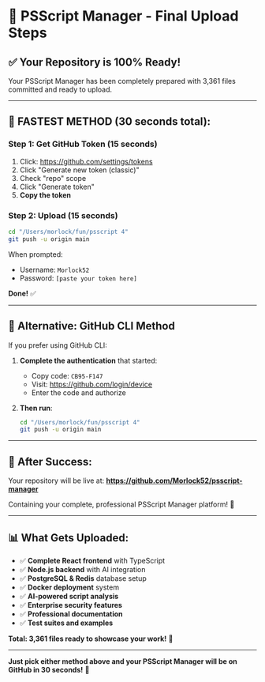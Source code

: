 # 🚀 PSScript Manager - Final Upload Steps

## ✅ Your Repository is 100% Ready!

Your PSScript Manager has been completely prepared with 3,361 files committed and ready to upload.

---

## 🎯 **FASTEST METHOD** (30 seconds total):

### **Step 1: Get GitHub Token** (15 seconds)
1. Click: https://github.com/settings/tokens
2. Click "Generate new token (classic)"
3. Check "repo" scope
4. Click "Generate token"
5. **Copy the token**

### **Step 2: Upload** (15 seconds)
```bash
cd "/Users/morlock/fun/psscript 4"
git push -u origin main
```
When prompted:
- Username: `Morlock52`
- Password: `[paste your token here]`

**Done!** ✅

---

## 🌟 **Alternative: GitHub CLI Method**

If you prefer using GitHub CLI:

1. **Complete the authentication** that started:
   - Copy code: `CB95-F147`
   - Visit: https://github.com/login/device
   - Enter the code and authorize

2. **Then run**:
   ```bash
   cd "/Users/morlock/fun/psscript 4"
   git push -u origin main
   ```

---

## 🎉 **After Success:**

Your repository will be live at:
**https://github.com/Morlock52/psscript-manager**

Containing your complete, professional PSScript Manager platform! 🚀

---

## 📊 **What Gets Uploaded:**

- ✅ **Complete React frontend** with TypeScript
- ✅ **Node.js backend** with AI integration  
- ✅ **PostgreSQL & Redis** database setup
- ✅ **Docker deployment** system
- ✅ **AI-powered script analysis**
- ✅ **Enterprise security features**
- ✅ **Professional documentation**
- ✅ **Test suites and examples**

**Total: 3,361 files ready to showcase your work!** 🌟

---

**Just pick either method above and your PSScript Manager will be on GitHub in 30 seconds!** 🚀